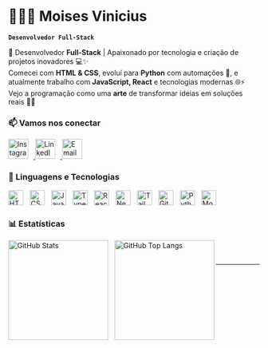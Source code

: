# 👨🏻‍💻 Moises Vinicius

**`Desenvolvedor Full-Stack`**

🚀 Desenvolvedor **Full-Stack** | Apaixonado por tecnologia e criação de projetos inovadores 💻✨  
Comecei com **HTML & CSS**, evoluí para **Python** com automações 🤖, e atualmente trabalho com **JavaScript, React** e tecnologias modernas 🌐⚡  
Vejo a programação como uma **arte** de transformar ideias em soluções reais 🎨💡


### 📫 Vamos nos conectar

<a href="https://www.instagram.com/dev_vini.py/" target="_blank">
  <img 
    src="https://cdn-icons-png.flaticon.com/512/174/174855.png" 
    alt="Instagram" 
    width="40" 
    style="margin-right: 10px;"
  />
</a>

<a href="https://www.linkedin.com/in/moises-vinicius-327808371/" target="_blank">
  <img 
    src="https://cdn.jsdelivr.net/gh/devicons/devicon/icons/linkedin/linkedin-original.svg" 
    alt="LinkedIn" 
    width="40" 
    style="margin-right: 10px;"
  />
</a>


<a href="moisesvinicius.tech@gmail.com" target="_blank">
  <img 
    src="https://cdn-icons-png.flaticon.com/512/732/732200.png" 
    alt="Email" 
    width="40" 
    style="margin-right: 10px;"
  />
</a>




### 🤖 Linguagens e Tecnologias

<img 
    align="left" 
    alt="HTML"
    title="HTML" 
    width="30px" 
    style="padding-right: 10px;" 
    src="https://cdn.jsdelivr.net/gh/devicons/devicon@latest/icons/html5/html5-original.svg" 
/>
<img 
    align="left" 
    alt="CSS" 
    title="CSS"
    width="30px" 
    style="padding-right: 10px;" 
    src="https://cdn.jsdelivr.net/gh/devicons/devicon@latest/icons/css3/css3-original.svg" 
/>
<img 
    align="left" 
    alt="JavaScript" 
    title="JavaScript"
    width="30px" 
    style="padding-right: 10px;" 
    src="https://cdn.jsdelivr.net/gh/devicons/devicon@latest/icons/javascript/javascript-original.svg" 
/>
<img 
    align="left" 
    alt="TypeScript"
    title="TypeScript" 
    width="30px" 
    style="padding-right: 10px;" 
    src="https://cdn.jsdelivr.net/gh/devicons/devicon@latest/icons/typescript/typescript-original.svg" 
/>
<img 
    align="left" 
    alt="React"
    title="React" 
    width="30px" 
    style="padding-right: 10px;" 
    src="https://cdn.jsdelivr.net/gh/devicons/devicon@latest/icons/react/react-original.svg" 
/>
<img 
    align="left" 
    alt="Next.js" 
    title="Next.js"
    width="30px" 
    style="padding-right: 10px;" 
    src="https://cdn.jsdelivr.net/gh/devicons/devicon@latest/icons/nextjs/nextjs-original.svg" 
/>
<img 
    align="left" 
    alt="Tailwind" 
    title="Tailwind"
    width="30px" 
    style="padding-right: 10px;" 
    src="https://cdn.jsdelivr.net/gh/devicons/devicon@latest/icons/tailwindcss/tailwindcss-original.svg" 
/>
<img 
    align="left" 
    alt="Git" 
    title="Git"
    width="30px" 
    style="padding-right: 10px;" 
    src="https://cdn.jsdelivr.net/gh/devicons/devicon@latest/icons/git/git-original.svg" 
/>
<img 
    align="left" 
    alt="Python" 
    title="Python"
    width="30px" 
    style="padding-right: 10px;" 
    src="https://cdn.jsdelivr.net/gh/devicons/devicon@latest/icons/python/python-original.svg" 
/>
<img 
    align="left" 
    alt="Mongodb" 
    title="Mongodb"
    width="30px" 
    style="padding-right: 10px;" 
    src="https://cdn.jsdelivr.net/gh/devicons/devicon@latest/icons/mongodb/mongodb-original.svg" 
/>

<br/>
<br/>

### 📊 Estatísticas

<p>
  <img 
    align="left" 
    alt="GitHub Stats" 
    height="200" 
    style="padding-right: 10px;" 
    src="https://github-readme-stats.vercel.app/api?username=moisesvinicius404&show_icons=true&theme=tokyonight&include_all_commits=true&locale=pt-br" 
  />

  <img 
    align="left" 
    alt="GitHub Top Langs" 
    height="200" 
    src="https://github-readme-stats.vercel.app/api/top-langs/?username=moisesvinicius404&theme=tokyonight&layout=compact&custom_title=Tecnologias&langs_count=9" 
  />
</p>

<br/>
<br/>

---

